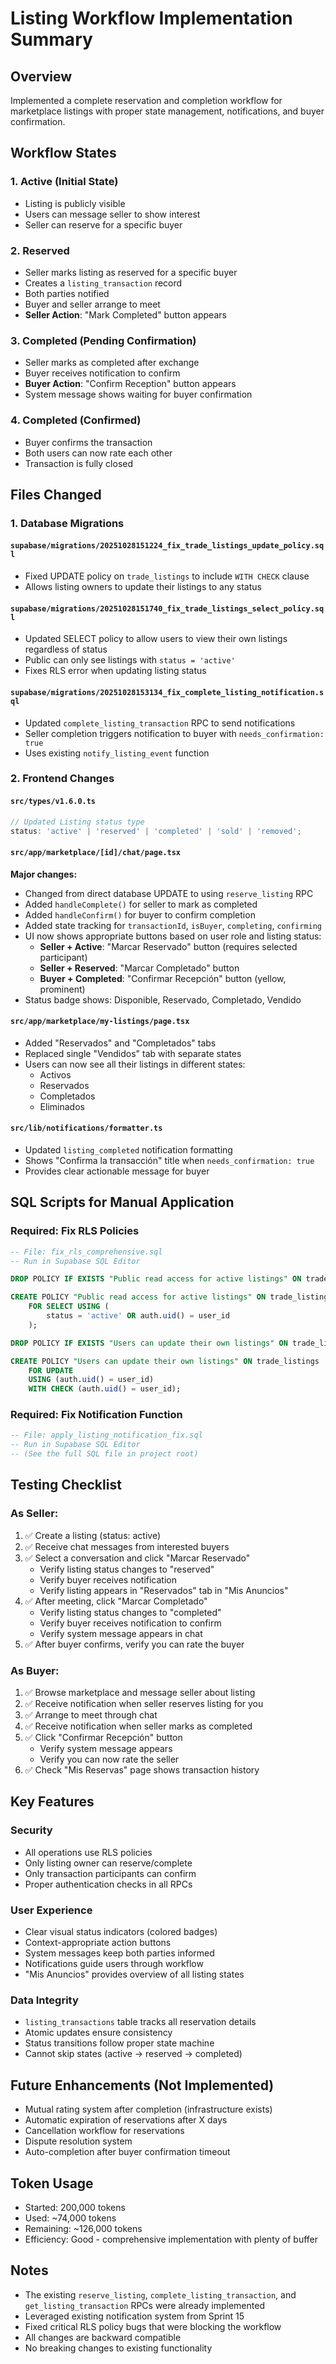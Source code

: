 # Listing Workflow Implementation Summary

## Overview
Implemented a complete reservation and completion workflow for marketplace listings with proper state management, notifications, and buyer confirmation.

## Workflow States

### 1. **Active** (Initial State)
- Listing is publicly visible
- Users can message seller to show interest
- Seller can reserve for a specific buyer

### 2. **Reserved**
- Seller marks listing as reserved for a specific buyer
- Creates a `listing_transaction` record
- Both parties notified
- Buyer and seller arrange to meet
- **Seller Action**: "Mark Completed" button appears

### 3. **Completed** (Pending Confirmation)
- Seller marks as completed after exchange
- Buyer receives notification to confirm
- **Buyer Action**: "Confirm Reception" button appears
- System message shows waiting for buyer confirmation

### 4. **Completed** (Confirmed)
- Buyer confirms the transaction
- Both users can now rate each other
- Transaction is fully closed

## Files Changed

### 1. **Database Migrations**

#### `supabase/migrations/20251028151224_fix_trade_listings_update_policy.sql`
- Fixed UPDATE policy on `trade_listings` to include `WITH CHECK` clause
- Allows listing owners to update their listings to any status

#### `supabase/migrations/20251028151740_fix_trade_listings_select_policy.sql`
- Updated SELECT policy to allow users to view their own listings regardless of status
- Public can only see listings with `status = 'active'`
- Fixes RLS error when updating listing status

#### `supabase/migrations/20251028153134_fix_complete_listing_notification.sql`
- Updated `complete_listing_transaction` RPC to send notifications
- Seller completion triggers notification to buyer with `needs_confirmation: true`
- Uses existing `notify_listing_event` function

### 2. **Frontend Changes**

#### `src/types/v1.6.0.ts`
```typescript
// Updated Listing status type
status: 'active' | 'reserved' | 'completed' | 'sold' | 'removed';
```

#### `src/app/marketplace/[id]/chat/page.tsx`
**Major changes:**
- Changed from direct database UPDATE to using `reserve_listing` RPC
- Added `handleComplete()` for seller to mark as completed
- Added `handleConfirm()` for buyer to confirm completion
- Added state tracking for `transactionId`, `isBuyer`, `completing`, `confirming`
- UI now shows appropriate buttons based on user role and listing status:
  - **Seller + Active**: "Marcar Reservado" button (requires selected participant)
  - **Seller + Reserved**: "Marcar Completado" button
  - **Buyer + Completed**: "Confirmar Recepción" button (yellow, prominent)
- Status badge shows: Disponible, Reservado, Completado, Vendido

#### `src/app/marketplace/my-listings/page.tsx`
- Added "Reservados" and "Completados" tabs
- Replaced single "Vendidos" tab with separate states
- Users can now see all their listings in different states:
  - Activos
  - Reservados
  - Completados
  - Eliminados

#### `src/lib/notifications/formatter.ts`
- Updated `listing_completed` notification formatting
- Shows "Confirma la transacción" title when `needs_confirmation: true`
- Provides clear actionable message for buyer

## SQL Scripts for Manual Application

### Required: Fix RLS Policies
```sql
-- File: fix_rls_comprehensive.sql
-- Run in Supabase SQL Editor

DROP POLICY IF EXISTS "Public read access for active listings" ON trade_listings;

CREATE POLICY "Public read access for active listings" ON trade_listings
    FOR SELECT USING (
        status = 'active' OR auth.uid() = user_id
    );

DROP POLICY IF EXISTS "Users can update their own listings" ON trade_listings;

CREATE POLICY "Users can update their own listings" ON trade_listings
    FOR UPDATE
    USING (auth.uid() = user_id)
    WITH CHECK (auth.uid() = user_id);
```

### Required: Fix Notification Function
```sql
-- File: apply_listing_notification_fix.sql
-- Run in Supabase SQL Editor
-- (See the full SQL file in project root)
```

## Testing Checklist

### As Seller:
1. ✅ Create a listing (status: active)
2. ✅ Receive chat messages from interested buyers
3. ✅ Select a conversation and click "Marcar Reservado"
   - Verify listing status changes to "reserved"
   - Verify buyer receives notification
   - Verify listing appears in "Reservados" tab in "Mis Anuncios"
4. ✅ After meeting, click "Marcar Completado"
   - Verify listing status changes to "completed"
   - Verify buyer receives notification to confirm
   - Verify system message appears in chat
5. ✅ After buyer confirms, verify you can rate the buyer

### As Buyer:
1. ✅ Browse marketplace and message seller about listing
2. ✅ Receive notification when seller reserves listing for you
3. ✅ Arrange to meet through chat
4. ✅ Receive notification when seller marks as completed
5. ✅ Click "Confirmar Recepción" button
   - Verify system message appears
   - Verify you can now rate the seller
6. ✅ Check "Mis Reservas" page shows transaction history

## Key Features

### Security
- All operations use RLS policies
- Only listing owner can reserve/complete
- Only transaction participants can confirm
- Proper authentication checks in all RPCs

### User Experience
- Clear visual status indicators (colored badges)
- Context-appropriate action buttons
- System messages keep both parties informed
- Notifications guide users through workflow
- "Mis Anuncios" provides overview of all listing states

### Data Integrity
- `listing_transactions` table tracks all reservation details
- Atomic updates ensure consistency
- Status transitions follow proper state machine
- Cannot skip states (active → reserved → completed)

## Future Enhancements (Not Implemented)
- Mutual rating system after completion (infrastructure exists)
- Automatic expiration of reservations after X days
- Cancellation workflow for reservations
- Dispute resolution system
- Auto-completion after buyer confirmation timeout

## Token Usage
- Started: 200,000 tokens
- Used: ~74,000 tokens
- Remaining: ~126,000 tokens
- Efficiency: Good - comprehensive implementation with plenty of buffer

## Notes
- The existing `reserve_listing`, `complete_listing_transaction`, and `get_listing_transaction` RPCs were already implemented
- Leveraged existing notification system from Sprint 15
- Fixed critical RLS policy bugs that were blocking the workflow
- All changes are backward compatible
- No breaking changes to existing functionality
